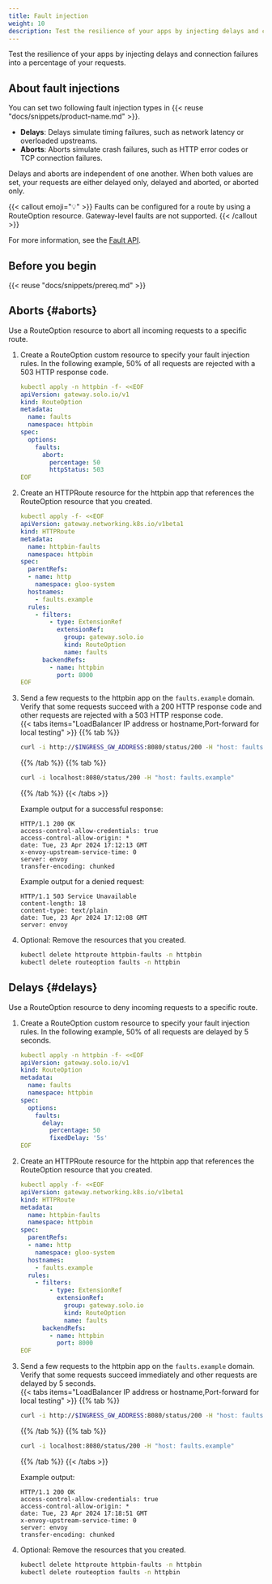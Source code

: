 ```yaml
---
title: Fault injection
weight: 10
description: Test the resilience of your apps by injecting delays and connection failures into a percentage of your requests.
---
```

Test the resilience of your apps by injecting delays and connection failures into a percentage of your requests.

## About fault injections

You can set two following fault injection types in {{< reuse "docs/snippets/product-name.md" >}}. 

* **Delays**: Delays simulate timing failures, such as network latency or overloaded upstreams.
* **Aborts**: Aborts simulate crash failures, such as HTTP error codes or TCP connection failures. 

Delays and aborts are independent of one another. When both values are set, your requests are either delayed only, delayed and aborted, or aborted only.

{{< callout emoji="💡" >}}
Faults can be configured for a route by using a RouteOption resource. Gateway-level faults are not supported.
{{< /callout >}}

For more information, see the [Fault API](https://docs.solo.io/gloo-edge/latest/reference/api/github.com/solo-io/gloo/projects/gloo/api/v1/options/faultinjection/fault.proto.sk/).

## Before you begin

{{< reuse "docs/snippets/prereq.md" >}}

## Aborts {#aborts}
   
Use a RouteOption resource to abort all incoming requests to a specific route. 

1. Create a RouteOption custom resource to specify your fault injection rules. In the following example, 50% of all requests are rejected with a 503 HTTP response code.  
   ```yaml
   kubectl apply -n httpbin -f- <<EOF
   apiVersion: gateway.solo.io/v1
   kind: RouteOption
   metadata:
     name: faults
     namespace: httpbin
   spec:
     options:
       faults:
         abort:
           percentage: 50
           httpStatus: 503
   EOF
   ```

2. Create an HTTPRoute resource for the httpbin app that references the RouteOption resource that you created. 
   ```yaml
   kubectl apply -f- <<EOF
   apiVersion: gateway.networking.k8s.io/v1beta1
   kind: HTTPRoute
   metadata:
     name: httpbin-faults
     namespace: httpbin
   spec:
     parentRefs:
     - name: http
       namespace: gloo-system
     hostnames:
       - faults.example
     rules:
       - filters:
           - type: ExtensionRef
             extensionRef:
               group: gateway.solo.io
               kind: RouteOption
               name: faults
         backendRefs:
           - name: httpbin
             port: 8000
   EOF
   ```

3. Send a few requests to the httpbin app on the `faults.example` domain. Verify that some requests succeed with a 200 HTTP response code and other requests are rejected with a 503 HTTP response code.  
   {{< tabs items="LoadBalancer IP address or hostname,Port-forward for local testing" >}}
   {{% tab %}}
   ```sh
   curl -i http://$INGRESS_GW_ADDRESS:8080/status/200 -H "host: faults.example:8080"
   ```
   {{% /tab %}}
   {{% tab  %}}
   ```sh
   curl -i localhost:8080/status/200 -H "host: faults.example"
   ```
   {{% /tab %}}
   {{< /tabs >}}

   Example output for a successful response: 
   ```
   HTTP/1.1 200 OK
   access-control-allow-credentials: true
   access-control-allow-origin: *
   date: Tue, 23 Apr 2024 17:12:13 GMT
   x-envoy-upstream-service-time: 0
   server: envoy
   transfer-encoding: chunked
   ```
   
   Example output for a denied request: 
   ```
   HTTP/1.1 503 Service Unavailable
   content-length: 18
   content-type: text/plain
   date: Tue, 23 Apr 2024 17:12:08 GMT
   server: envoy
   ```

4. Optional: Remove the resources that you created. 
   ```sh
   kubectl delete httproute httpbin-faults -n httpbin
   kubectl delete routeoption faults -n httpbin
   ```

## Delays {#delays}

Use a RouteOption resource to deny incoming requests to a specific route. 

1. Create a RouteOption custom resource to specify your fault injection rules. In the following example, 50% of all requests are delayed by 5 seconds.  
   ```yaml
   kubectl apply -n httpbin -f- <<EOF
   apiVersion: gateway.solo.io/v1
   kind: RouteOption
   metadata:
     name: faults
     namespace: httpbin
   spec:
     options:
       faults:
         delay:
           percentage: 50
           fixedDelay: '5s'
   EOF
   ```

2. Create an HTTPRoute resource for the httpbin app that references the RouteOption resource that you created. 
   ```yaml
   kubectl apply -f- <<EOF
   apiVersion: gateway.networking.k8s.io/v1beta1
   kind: HTTPRoute
   metadata:
     name: httpbin-faults
     namespace: httpbin
   spec:
     parentRefs:
     - name: http
       namespace: gloo-system
     hostnames:
       - faults.example
     rules:
       - filters:
           - type: ExtensionRef
             extensionRef:
               group: gateway.solo.io
               kind: RouteOption
               name: faults
         backendRefs:
           - name: httpbin
             port: 8000
   EOF
   ```

3. Send a few requests to the httpbin app on the `faults.example` domain. Verify that some requests succeed immediately and other requests are delayed by 5 seconds.   
   {{< tabs items="LoadBalancer IP address or hostname,Port-forward for local testing" >}}
   {{% tab %}}
   ```sh
   curl -i http://$INGRESS_GW_ADDRESS:8080/status/200 -H "host: faults.example:8080"
   ```
   {{% /tab %}}
   {{% tab %}}
   ```sh
   curl -i localhost:8080/status/200 -H "host: faults.example"
   ```
   {{% /tab %}}
   {{< /tabs >}}

   Example output: 
   ```
   HTTP/1.1 200 OK
   access-control-allow-credentials: true
   access-control-allow-origin: *
   date: Tue, 23 Apr 2024 17:18:51 GMT
   x-envoy-upstream-service-time: 0
   server: envoy
   transfer-encoding: chunked
   ```

4. Optional: Remove the resources that you created. 
   ```sh
   kubectl delete httproute httpbin-faults -n httpbin
   kubectl delete routeoption faults -n httpbin
   ```

